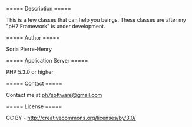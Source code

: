 ===== Description =====

This is a few classes that can help you beings.
These classes are after my "pH7 Framework" is under development.


===== Author =====

Soria Pierre-Henry


===== Application Server =====

PHP 5.3.0 or higher


===== Contact =====

Contact me at ph7software@gmail.com


===== License =====

CC BY - http://creativecommons.org/licenses/by/3.0/
 
